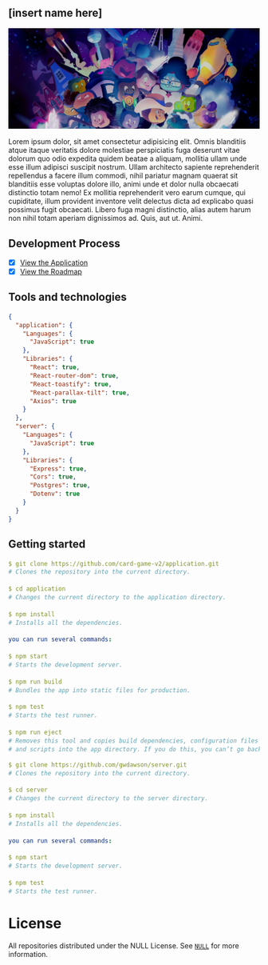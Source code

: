 ## [insert name here]

![An illustration showing a variety of differently themed Octocats. Monuments from different cities are indicated in the background like the Space Needle, Berlin Fernsehturm and Transamerica Pyramid.](https://github.com/card-game-v2/.github/blob/main/assets/BANNER.jpeg)

Lorem ipsum dolor, sit amet consectetur adipisicing elit. Omnis blanditiis atque itaque veritatis dolore molestiae perspiciatis fuga deserunt vitae dolorum quo odio expedita quidem beatae a aliquam, mollitia ullam unde esse illum adipisci suscipit nostrum. Ullam architecto sapiente reprehenderit repellendus a facere illum commodi, nihil pariatur magnam quaerat sit blanditiis esse voluptas dolore illo, animi unde et dolor nulla obcaecati distinctio totam nemo! Ex mollitia reprehenderit vero earum cumque, qui cupiditate, illum provident inventore velit delectus dicta ad explicabo quasi possimus fugit obcaecati. Libero fuga magni distinctio, alias autem harum non nihil totam aperiam dignissimos ad. Quis, aut ut. Animi.

## Development Process

- [x] [View the Application]()
- [x] [View the Roadmap](https://trello.com/b/n2mvmkUw/roadmap)

## Tools and technologies

```json
{
  "application": {
    "Languages": {
      "JavaScript": true
    },
    "Libraries": {
      "React": true,
      "React-router-dom": true,
      "React-toastify": true,
      "React-parallax-tilt": true,
      "Axios": true
    }
  },
  "server": {
    "Languages": {
      "JavaScript": true
    },
    "Libraries": {
      "Express": true,
      "Cors": true,
      "Postgres": true,
      "Dotenv": true
    }
  }
}
```

## Getting started

```yaml
$ git clone https://github.com/card-game-v2/application.git
# Clones the repository into the current directory.

$ cd application
# Changes the current directory to the application directory.

$ npm install
# Installs all the dependencies.

you can run several commands:

$ npm start
# Starts the development server.

$ npm run build
# Bundles the app into static files for production.

$ npm test
# Starts the test runner.

$ npm run eject
# Removes this tool and copies build dependencies, configuration files
# and scripts into the app directory. If you do this, you can’t go back!
```

```yaml
$ git clone https://github.com/gwdawson/server.git
# Clones the repository into the current directory.

$ cd server
# Changes the current directory to the server directory.

$ npm install
# Installs all the dependencies.

you can run several commands:

$ npm start
# Starts the development server.

$ npm test
# Starts the test runner.
```

# License

All repositories distributed under the NULL License. See [`NULL`]() for more information.
